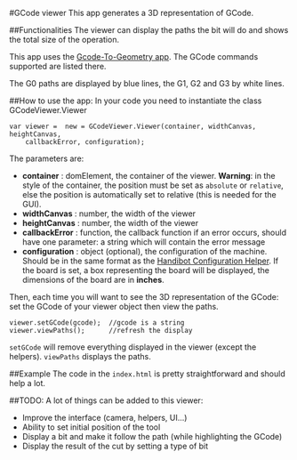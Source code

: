 #GCode viewer
This app generates a 3D representation of GCode.

##Functionalities
The viewer can display the paths the bit will do and shows the total size of the
operation.

This app uses the [Gcode-To-Geometry
app](https://github.com/ShopBotTools/Handibot-GCode-To-Geometry). The GCode
commands supported are listed there.

The G0 paths are displayed by blue lines, the G1, G2 and G3 by white lines.

##How to use the app:
In your code you need to instantiate the class GCodeViewer.Viewer

    var viewer =  new = GCodeViewer.Viewer(container, widthCanvas, heightCanvas,
        callbackError, configuration);

The parameters are:
* **container** : domElement, the container of the viewer. **Warning**: in the
  style of the container, the position must be set as `absolute` or
  `relative`, else the position is automatically set to relative (this is
  needed for the GUI).
* **widthCanvas** : number, the width of the viewer
* **heightCanvas** : number, the width of the viewer
* **callbackError** : function, the callback function if an error occurs,
  should have one parameter: a string which will contain the error message
* **configuration** : object (optional), the configuration of the machine.
  Should be in the same format as the [Handibot Configuration
  Helper](https://github.com/ShopBotTools/Handibot-Configuration-Helper).
  If the board is set, a box representing the board will be displayed, the
  dimensions of the board are in **inches**.

Then, each time you will want to see the 3D representation of the GCode: set
the GCode of your viewer object then view the paths.

    viewer.setGCode(gcode);  //gcode is a string
    viewer.viewPaths();      //refresh the display

`setGCode` will remove everything displayed in the viewer (except the helpers).
`viewPaths` displays the paths.

##Example
The code in the `index.html` is pretty straightforward and should help a lot.

##TODO:
A lot of things can be added to this viewer:
* Improve the interface (camera, helpers, UI...)
* Ability to set initial position of the tool
* Display a bit and make it follow the path (while highlighting the GCode)
* Display the result of the cut by setting a type of bit
